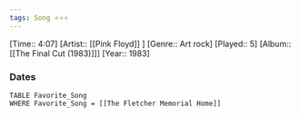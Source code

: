 ```yaml
---
tags: Song ⭐⭐⭐ 
---
```

[Time:: 4:07]
[Artist:: [[Pink Floyd]] ]
[Genre:: Art rock]
[Played:: 5]
[Album:: [[The Final Cut (1983)]]]
[Year:: 1983]
### Dates
````dataview
TABLE Favorite_Song
WHERE Favorite_Song = [[The Fletcher Memorial Home]]
````